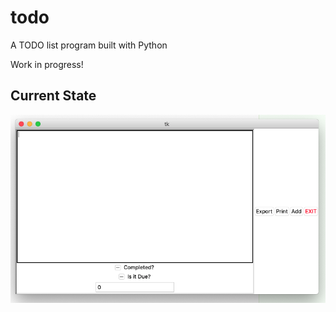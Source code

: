 # todo
A TODO list program built with Python

Work in progress!

## Current State

![Current State](./screenshots/currentState.png)